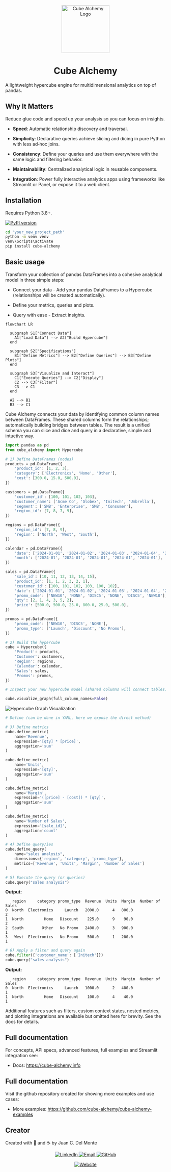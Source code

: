 <p align="center">
  <img src="docs/assets/cube-alchemy-logo.png" alt="Cube Alchemy Logo" width="150">
</p>

<h1 align="center">Cube Alchemy</h1>

A lightweight hypercube engine for multidimensional analytics on top of pandas.

## Why It Matters

Reduce glue code and speed up your analysis so you can focus on insights.

- **Speed**: Automatic relationship discovery and traversal.

- **Simplicity**: Declarative queries achieve slicing and dicing in pure Python with less ad‑hoc joins.

- **Consistency**: Define your queries and use them everywhere with the same logic and filtering behavior.

- **Maintainability**: Centralized analytical logic in reusable components.

- **Integration**: Power fully interactive analytics apps using frameworks like Streamlit or Panel, or expose it to a web client.

## Installation
Requires Python 3.8+.

[![PyPI version](https://img.shields.io/pypi/v/cube-alchemy.svg)](https://pypi.org/project/cube-alchemy/)

```bash
cd 'your_new_project_path'
python -m venv venv
venv\Scripts\activate
pip install cube-alchemy
```

## Basic usage

Transform your collection of pandas DataFrames into a cohesive analytical model in three simple steps:

- Connect your data - Add your pandas DataFrames to a Hypercube (relationships will be created automatically).

- Define your metrics, queries and plots.

- Query with ease - Extract insights.

```mermaid
flowchart LR

  subgraph S1["Connect Data"]
    A1["Load Data"] --> A2["Build Hypercube"]
  end

  subgraph S2["Specifications"]
    B1["Define Metrics"] --> B2["Define Queries"] --> B3["Define Plots"]
  end

  subgraph S3["Visualize and Interact"]
    C1["Execute Queries"] --> C2["Display"]
    C2 --> C3["Filter"]
    C3 --> C1
  end

  A2 --> B1
  B3 --> C1
```

Cube Alchemy connects your data by identifying common column names between DataFrames. These shared columns form the relationships; automatically building bridges between tables. The result is a unified schema you can slice and dice and query in a declarative, simple and intuetive way.

```python
import pandas as pd
from cube_alchemy import Hypercube

# 1) Define DataFrames (nodes)
products = pd.DataFrame({
    'product_id': [1, 2, 3],
    'category': ['Electronics', 'Home', 'Other'],
    'cost': [300.0, 15.0, 500.0],
})

customers = pd.DataFrame({
    'customer_id': [100, 101, 102, 103],
    'customer_name': ['Acme Co', 'Globex', 'Initech', 'Umbrella'],  
    'segment': ['SMB', 'Enterprise', 'SMB', 'Consumer'],
    'region_id': [7, 8, 7, 9],  
})

regions = pd.DataFrame({
    'region_id': [7, 8, 9],
    'region': ['North', 'West', 'South'],
})

calendar = pd.DataFrame({
    'date': ['2024-01-01', '2024-01-02', '2024-01-03', '2024-01-04', '2024-01-05'],  
    'month': ['2024-01', '2024-01', '2024-01', '2024-01', '2024-01'],
})

sales = pd.DataFrame({
    'sale_id': [10, 11, 12, 13, 14, 15],
    'product_id': [1, 1, 2, 3, 2, 1],                        
    'customer_id': [100, 101, 102, 103, 100, 102],           
    'date': ['2024-01-01', '2024-01-02', '2024-01-03', '2024-01-04', '2024-01-05', '2024-01-03'],  
    'promo_code': ['NEW10', 'NONE', 'DISC5', 'NONE', 'DISC5', 'NEW10'],  
    'qty': [2, 1, 4, 3, 5, 2],
    'price': [500.0, 500.0, 25.0, 800.0, 25.0, 500.0],
})

promos = pd.DataFrame({
    'promo_code': ['NEW10', 'DISC5', 'NONE'],
    'promo_type': ['Launch', 'Discount', 'No Promo'],
})

# 2) Build the hypercube
cube = Hypercube({
    'Product': products,
    'Customer': customers,
    'Region': regions,
    'Calendar': calendar,
    'Sales': sales,
    'Promos': promos,
})

# Inspect your new hypercube model (shared columns will connect tables)

cube.visualize_graph(full_column_names=False)
```

![Hypercube Graph Visualization](images/hypercube_graph.png)

```python
# Define (can be done in YAML, here we expose the direct method)

# 3) Define metrics
cube.define_metric(
    name='Revenue',
    expression='[qty] * [price]',
    aggregation='sum'
)

cube.define_metric(
    name='Units',
    expression='[qty]',
    aggregation='sum'
)

cube.define_metric(
    name='Margin',
    expression='([price] - [cost]) * [qty]',
    aggregation='sum'
)

cube.define_metric(
    name='Number of Sales',
    expression='[sale_id]',
    aggregation='count'
)

# 4) Define query/ies
cube.define_query(
    name="sales analysis",
    dimensions={'region', 'category', 'promo_type'},
    metrics=['Revenue', 'Units', 'Margin', 'Number of Sales']
)

# 5) Execute the query (or queries)
cube.query("sales analysis")
```

**Output:**
```
   region     category promo_type  Revenue  Units  Margin  Number of Sales
0  North  Electronics     Launch   2000.0      4   800.0                2
1  North         Home   Discount    225.0      9    90.0                2
2  South        Other   No Promo   2400.0      3   900.0                1
3   West  Electronics   No Promo    500.0      1   200.0                1
```

```python
# 6) Apply a filter and query again
cube.filter({'customer_name': ['Initech']})     
cube.query("sales analysis")
```

**Output:**
```
   region     category promo_type  Revenue  Units  Margin  Number of Sales
0  North  Electronics     Launch   1000.0      2   400.0                1
1  North         Home   Discount    100.0      4    40.0                1
```

Additional features such as filters, custom context states, nested metrics, and plotting integrations are available but omitted here for brevity. See the docs for details.

## Full documentation
For concepts, API specs, advanced features, full examples and Streamlit integration see:

- Docs: https://cube-alchemy.info

## Full documentation
Visit the github repository created for showing more examples and use cases:

- More examples: https://github.com/cube-alchemy/cube-alchemy-examples

## Creator

Created with 🧠 and ☕ by Juan C. Del Monte

<p align="center">
  <a href="https://www.linkedin.com/in/juandelmonte/" target="_blank">
    <img src="https://img.shields.io/badge/LinkedIn-0077B5?style=for-the-badge&logo=linkedin&logoColor=white" alt="LinkedIn" />
  </a>
  <a href="mailto:delmontejuan92@gmail.com" target="_blank">
    <img src="https://img.shields.io/badge/Email-D14836?style=for-the-badge&logo=gmail&logoColor=white" alt="Email" />
  </a>
  <a href="https://github.com/juandelmonte" target="_blank">
    <img src="https://img.shields.io/badge/GitHub-181717?style=for-the-badge&logo=github&logoColor=white" alt="GitHub" />
  </a>
</p>
<p align="center">
  <a href="https://www.cube-alchemy.com/" target="_blank">
    <img src="https://img.shields.io/badge/cube--alchemy.com-white?style=for-the-badge&logo=globe&logoColor=black" alt="Website" />
  </a>
</p>
